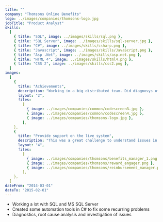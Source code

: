 ```yaml
---
title: ""
company: "Thomsons Online Benefits"
logo: ../images/companies/thomsons-logo.jpg
jobTitle: "Product Analyst"
skills:
  [
    { title: "SQL", image: ../images/skills/sql.png },
    { title: "SQL Server", image: ../images/skills/sql-server.jpg },
    { title: "C#", image: ../images/skills/csharp.png },
    { title: "Javascript", image: ../images/skills/JavaScript.png },
    { title: "Asp .Net", image: ../images/skills/asp.net.png },
    { title: "HTML 4", image: ../images/skills/html4.png },
    { title: "CSS 2", image: ../images/skills/css2.png },
  ]
images:
  [
    {
      title: "Achievements",
      description: "Working in a big distributed team. Did diagnosys of problems in the live system, also SQL to determine errors and fix corrupted data or configs",
      layout: "2",
      files:
        [
          { image: ../images/companies/common/codescreen3.jpg },
          { image: ../images/companies/common/codescreen4.jpg },
          { image: ../images/companies/thomsons-logo.jpg },
        ],
    },
    {
      title: "Provide support on the live system",
      description: "This was a great challenge to understand issues in a live system and fix them as fast as possible. I used automation scripts to fix recurring problems",
      layout: "4",
      files:
        [
          { image: ../images/companies/thomsons/benefits_manager_1.png },
          { image: ../images/companies/thomsons/reward_engager.png },
          { image: ../images/companies/thomsons/reimbursement_manager.png },
        ],
    },
  ]
dateFrom: "2014-03-01"
dateTo: "2015-02-01"
---
```


- Working a lot with SQL and MS SQL Server
- Created some automation tools in C# to fix some recurring problems
- Diagnostics, root cause analysis and investigation of issues
